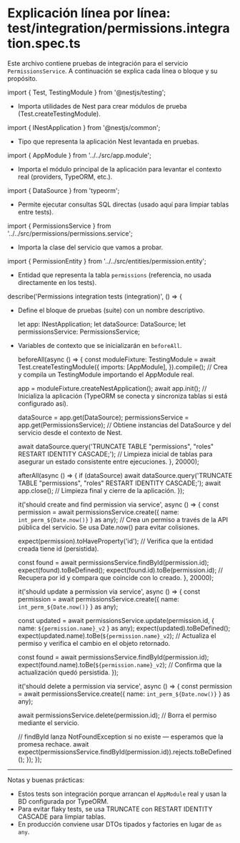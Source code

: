 # Explicación línea por línea: test/integration/permissions.integration.spec.ts

Este archivo contiene pruebas de integración para el servicio `PermissionsService`. A continuación se explica cada línea o bloque y su propósito.

import { Test, TestingModule } from '@nestjs/testing';
- Importa utilidades de Nest para crear módulos de prueba (Test.createTestingModule).

import { INestApplication } from '@nestjs/common';
- Tipo que representa la aplicación Nest levantada en pruebas.

import { AppModule } from '../../src/app.module';
- Importa el módulo principal de la aplicación para levantar el contexto real (providers, TypeORM, etc.).

import { DataSource } from 'typeorm';
- Permite ejecutar consultas SQL directas (usado aquí para limpiar tablas entre tests).

import { PermissionsService } from '../../src/permissions/permissions.service';
- Importa la clase del servicio que vamos a probar.

import { PermissionEntity } from '../../src/entities/permission.entity';
- Entidad que representa la tabla `permissions` (referencia, no usada directamente en los tests).

describe('Permissions integration tests (integration)', () => {
- Define el bloque de pruebas (suite) con un nombre descriptivo.

  let app: INestApplication;
  let dataSource: DataSource;
  let permissionsService: PermissionsService;
- Variables de contexto que se inicializarán en `beforeAll`.

  beforeAll(async () => {
    const moduleFixture: TestingModule = await Test.createTestingModule({
      imports: [AppModule],
    }).compile();
    // Crea y compila un TestingModule importando el AppModule real.

    app = moduleFixture.createNestApplication();
    await app.init();
    // Inicializa la aplicación (TypeORM se conecta y sincroniza tablas si está configurado así).

    dataSource = app.get(DataSource);
    permissionsService = app.get(PermissionsService);
    // Obtiene instancias del DataSource y del servicio desde el contexto de Nest.

    await dataSource.query('TRUNCATE TABLE "permissions", "roles" RESTART IDENTITY CASCADE;');
    // Limpieza inicial de tablas para asegurar un estado consistente entre ejecuciones.
  }, 20000);

  afterAll(async () => {
    if (dataSource) await dataSource.query('TRUNCATE TABLE "permissions", "roles" RESTART IDENTITY CASCADE;');
    await app.close();
    // Limpieza final y cierre de la aplicación.
  });

  it('should create and find permission via service', async () => {
    const permission = await permissionsService.create({ name: `int_perm_${Date.now()}` } as any);
    // Crea un permiso a través de la API pública del servicio. Se usa Date.now() para evitar colisiones.

    expect(permission).toHaveProperty('id');
    // Verifica que la entidad creada tiene id (persistida).

    const found = await permissionsService.findById(permission.id);
    expect(found).toBeDefined();
    expect(found.id).toBe(permission.id);
    // Recupera por id y compara que coincide con lo creado.
  }, 20000);

  it('should update a permission via service', async () => {
    const permission = await permissionsService.create({ name: `int_perm_${Date.now()}` } as any);

    const updated = await permissionsService.update(permission.id, { name: `${permission.name}_v2` } as any);
    expect(updated).toBeDefined();
    expect(updated.name).toBe(`${permission.name}_v2`);
    // Actualiza el permiso y verifica el cambio en el objeto retornado.

    const found = await permissionsService.findById(permission.id);
    expect(found.name).toBe(`${permission.name}_v2`);
    // Confirma que la actualización quedó persistida.
  });

  it('should delete a permission via service', async () => {
    const permission = await permissionsService.create({ name: `int_perm_${Date.now()}` } as any);

    await permissionsService.delete(permission.id);
    // Borra el permiso mediante el servicio.

    // findById lanza NotFoundException si no existe — esperamos que la promesa rechace.
    await expect(permissionsService.findById(permission.id)).rejects.toBeDefined();
  });
});

---

Notas y buenas prácticas:
- Estos tests son integración porque arrancan el `AppModule` real y usan la BD configurada por TypeORM.
- Para evitar flaky tests, se usa TRUNCATE con RESTART IDENTITY CASCADE para limpiar tablas.
- En producción conviene usar DTOs tipados y factories en lugar de `as any`.
